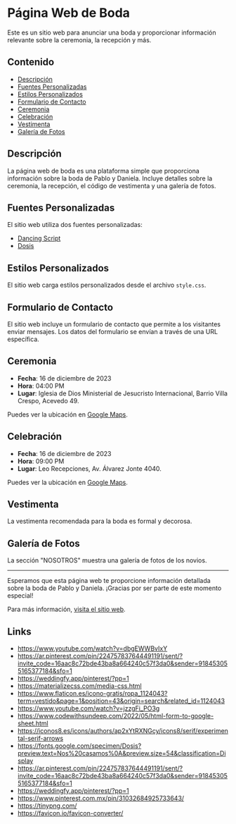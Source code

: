 # Página Web de Boda

Este es un sitio web para anunciar una boda y proporcionar información relevante sobre la ceremonia, la recepción y más.

## Contenido

- [Descripción](#descripción)
- [Fuentes Personalizadas](#fuentes-personalizadas)
- [Estilos Personalizados](#estilos-personalizados)
- [Formulario de Contacto](#formulario-de-contacto)
- [Ceremonia](#ceremonia)
- [Celebración](#celebración)
- [Vestimenta](#vestimenta)
- [Galería de Fotos](#galería-de-fotos)

## Descripción

La página web de boda es una plataforma simple que proporciona información sobre la boda de Pablo y Daniela. Incluye detalles sobre la ceremonia, la recepción, el código de vestimenta y una galería de fotos.

## Fuentes Personalizadas

El sitio web utiliza dos fuentes personalizadas:
- [Dancing Script](https://fonts.google.com/specimen/Dancing+Script)
- [Dosis](https://fonts.google.com/specimen/Dosis)

## Estilos Personalizados

El sitio web carga estilos personalizados desde el archivo `style.css`.

## Formulario de Contacto

El sitio web incluye un formulario de contacto que permite a los visitantes enviar mensajes. Los datos del formulario se envían a través de una URL específica.

## Ceremonia

- **Fecha**: 16 de diciembre de 2023
- **Hora**: 04:00 PM
- **Lugar**: Iglesia de Dios Ministerial de Jesucristo Internacional, Barrio Villa Crespo, Acevedo 49.

Puedes ver la ubicación en [Google Maps](https://maps.app.goo.gl/JvyBJw7pWjTLUUJV9s).

## Celebración

- **Fecha**: 16 de diciembre de 2023
- **Hora**: 09:00 PM
- **Lugar**: Leo Recepciones, Av. Álvarez Jonte 4040.

Puedes ver la ubicación en [Google Maps](https://maps.app.goo.gl/JvyBJw7pWjTLUUJV9s).

## Vestimenta

La vestimenta recomendada para la boda es formal y decorosa.

## Galería de Fotos

La sección "NOSOTROS" muestra una galería de fotos de los novios.

---

Esperamos que esta página web te proporcione información detallada sobre la boda de Pablo y Daniela. ¡Gracias por ser parte de este momento especial!

Para más información, [visita el sitio web](URL_DEL_SITIO_WEB).

## Links

- https://www.youtube.com/watch?v=dbgEWWBvIxY
- https://ar.pinterest.com/pin/224757837644491191/sent/?invite_code=16aac8c72bde43ba8a664240c57f3da0&sender=918453055165377184&sfo=1
- https://weddingfy.app/pinterest/?pp=1
- https://materializecss.com/media-css.html
- https://www.flaticon.es/icono-gratis/ropa_1124043?term=vestido&page=1&position=43&origin=search&related_id=1124043
- https://www.youtube.com/watch?v=jzzgFi_PO3g
- https://www.codewithsundeep.com/2022/05/html-form-to-google-sheet.html
- https://iconos8.es/icons/authors/ap2xYtRXNGcy/icons8/serif/experimental-serif-arrows
- https://fonts.google.com/specimen/Dosis?preview.text=Nos%20casamos%0A&preview.size=54&classification=Display
- https://ar.pinterest.com/pin/224757837644491191/sent/?invite_code=16aac8c72bde43ba8a664240c57f3da0&sender=918453055165377184&sfo=1
- https://weddingfy.app/pinterest/?pp=1
- https://www.pinterest.com.mx/pin/31032684925733643/
- https://tinypng.com/
- https://favicon.io/favicon-converter/